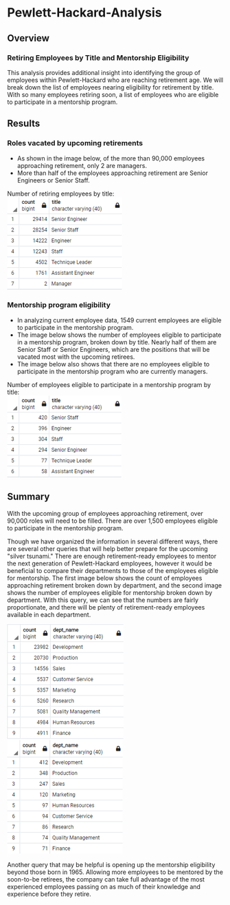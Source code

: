 # Pewlett-Hackard-Analysis

## Overview 

### Retiring Employees by Title and Mentorship Eligibility

This analysis provides additional insight into identifying the group of employees within Pewlett-Hackard who are reaching retirement age. We will break down the list of employees nearing eligibility for retirement by title. With so many employees retiring soon, a list of employees who are eligible to participate in a mentorship program.

## Results

### Roles vacated by upcoming retirements

- As shown in the image below, of the more than 90,000 employees approaching retirement, only 2 are managers.
- More than half of the employees approaching retirement are Senior Engineers or Senior Staff.

Number of retiring employees by title:</br>
![Alt Text](https://github.com/lyanneagger/Pewlett-Hackard-Analysis/blob/main/Data/retiring_titles.png)</br>

### Mentorship program eligibility

- In analyzing current employee data, 1549 current employees are eligible to participate in the mentorship program.
- The image below shows the number of employees eligible to participate in a mentorship program, broken down by title. Nearly half of them are Senior Staff or Senior Engineers, which are the positions that will be vacated most with the upcoming retirees.
- The image below also shows that there are no employees eligible to participate in the mentorship program who are currently managers. 

Number of employees eligible to participate in a mentorship program by title:</br>
![Alt Text](https://github.com/lyanneagger/Pewlett-Hackard-Analysis/blob/main/Data/mentorship_eligibility.png)</br>

## Summary

With the upcoming group of employees approaching retirement, over 90,000 roles will need to be filled. There are over 1,500 employees eligible to participate in the mentorship program.

Though we have organized the information in several different ways, there are several other queries that will help better prepare for the upcoming "silver tsunami." There are enough retirement-ready employees to mentor the next generation of Pewlett-Hackard employees, however it would be beneficial to compare their departments to those of the employees eligible for mentorship. The first image below shows the count of employees approaching retirement broken down by department, and the second image shows the number of employees eligible for mentorship broken down by department. With this query, we can see that the numbers are fairly proportionate, and there will be plenty of retirement-ready employees available in each department.</br>

![Alt Text](https://github.com/lyanneagger/Pewlett-Hackard-Analysis/blob/main/Data/retiring_dept.png)
![Alt Text](https://github.com/lyanneagger/Pewlett-Hackard-Analysis/blob/main/Data/mentorship_dept.png)</br>

Another query that may be helpful is opening up the mentorship eligibility beyond those born in 1965. Allowing more employees to be mentored by the soon-to-be retirees, the company can take full advantage of the most experienced employees passing on as much of their knowledge and experience before they retire.